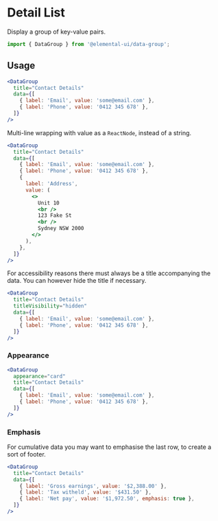 # Detail List

Display a group of key-value pairs.

```jsx
import { DataGroup } from '@elemental-ui/data-group';
```

## Usage

```jsx live
<DataGroup
  title="Contact Details"
  data={[
    { label: 'Email', value: 'some@email.com' },
    { label: 'Phone', value: '0412 345 678' },
  ]}
/>
```

Multi-line wrapping with value as a `ReactNode`, instead of a string.

```jsx live
<DataGroup
  title="Contact Details"
  data={[
    { label: 'Email', value: 'some@email.com' },
    { label: 'Phone', value: '0412 345 678' },
    {
      label: 'Address',
      value: (
        <>
          Unit 10
          <br />
          123 Fake St
          <br />
          Sydney NSW 2000
        </>
      ),
    },
  ]}
/>
```

For accessibility reasons there must always be a title accompanying the data.
You can however hide the title if necessary.

```jsx live
<DataGroup
  title="Contact Details"
  titleVisibility="hidden"
  data={[
    { label: 'Email', value: 'some@email.com' },
    { label: 'Phone', value: '0412 345 678' },
  ]}
/>
```

### Appearance

```jsx live
<DataGroup
  appearance="card"
  title="Contact Details"
  data={[
    { label: 'Email', value: 'some@email.com' },
    { label: 'Phone', value: '0412 345 678' },
  ]}
/>
```

### Emphasis

For cumulative data you may want to emphasise the last row, to create a sort of footer.

```jsx live
<DataGroup
  title="Contact Details"
  data={[
    { label: 'Gross earnings', value: '$2,388.00' },
    { label: 'Tax witheld', value: '$431.50' },
    { label: 'Net pay', value: '$1,972.50', emphasis: true },
  ]}
/>
```
